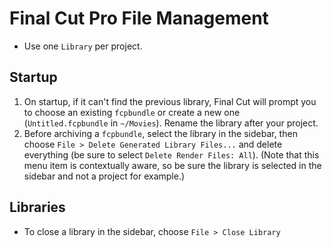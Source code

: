 # Final Cut Pro File Management

- Use one `Library` per project.

## Startup

1. On startup, if it can't find the previous library, Final Cut will prompt you to choose an existing `fcpbundle` or create a new one (`Untitled.fcpbundle` in `~/Movies`). Rename the library after your project.
2. Before archiving a `fcpbundle`, select the library in the sidebar, then choose `File > Delete Generated Library Files...` and delete everything (be sure to select `Delete Render Files: All`). (Note that this menu item is contextually aware, so be sure the library is selected in the sidebar and not a project for example.)

## Libraries

- To close a library in the sidebar, choose `File > Close Library`
